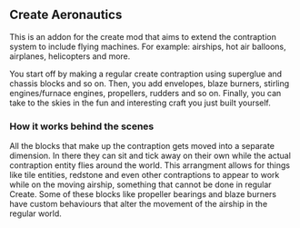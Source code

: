 ## Create Aeronautics
This is an addon for the create mod that aims to extend the contraption system to include flying machines.
For example: airships, hot air balloons, airplanes, helicopters and more.

You start off by making a regular create contraption using superglue and chassis blocks and so on.
Then, you add envelopes, blaze burners, stirling engines/furnace engines, propellers, rudders and so on.
Finally, you can take to the skies in the fun and interesting craft you just built yourself.

### How it works behind the scenes
All the blocks that make up the contraption gets moved into a separate dimension.
In there they can sit and tick away on their own while the actual contraption entity flies around the world.
This arrangment allows for things like tile entities, redstone and even other contraptions to appear to work while on the moving airship, something that cannot be done in regular Create.
Some of these blocks like propeller bearings and blaze burners have custom behaviours that alter the movement of the airship in the regular world.
